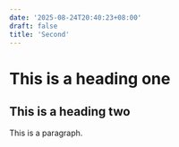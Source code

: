 ```yaml
---
date: '2025-08-24T20:40:23+08:00'
draft: false
title: 'Second'
---
```


# This is a heading one
## This is a heading two

This is a paragraph.
